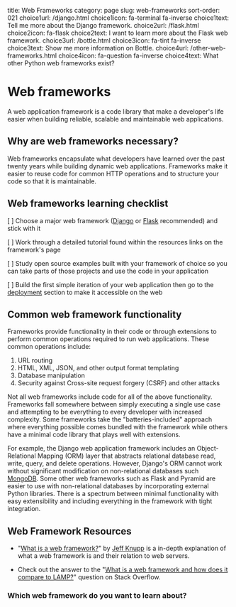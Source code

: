 title: Web Frameworks
category: page
slug: web-frameworks
sort-order: 021
choice1url: /django.html
choice1icon: fa-terminal fa-inverse
choice1text: Tell me more about the Django framework.
choice2url: /flask.html
choice2icon: fa-flask
choice2text: I want to learn more about the Flask web framework.
choice3url: /bottle.html
choice3icon: fa-tint fa-inverse
choice3text: Show me more information on Bottle.
choice4url: /other-web-frameworks.html
choice4icon: fa-question fa-inverse
choice4text: What other Python web frameworks exist?


# Web frameworks
A web application framework is a code library that make a developer's life
easier when building reliable, scalable and maintainable web applications.


## Why are web frameworks necessary?
Web frameworks encapsulate what developers have learned over the past twenty
years while building dynamic web applications. Frameworks make it easier
to reuse code for common HTTP operations and to structure your code so that 
it is maintainable.

## Web frameworks learning checklist
[ ] Choose a major web framework ([Django](/django.html) or 
    [Flask](/flask.html) recommended) and stick with it

[ ] Work through a detailed tutorial found within the resources links on the
    framework's page

[ ] Study open source examples built with your framework of choice so you can 
    take parts of those projects and use the code in your application

[ ] Build the first simple iteration of your web application then go to
    the [deployment](/deployment.html) section to make it accessible on the 
    web


## Common web framework functionality
Frameworks provide functionality in their code or through extensions to 
perform common operations required to run web applications. These common 
operations include:

1. URL routing
2. HTML, XML, JSON, and other output format templating
3. Database manipulation
4. Security against Cross-site request forgery (CSRF) and other attacks

Not all web frameworks include code for all of the above 
functionality. Frameworks fall somewhere between simply executing a 
single use case and attempting to be everything to every developer with
increased complexity. Some frameworks take the "batteries-included" approach 
where everything possible comes bundled with the framework while others 
have a minimal code library that plays well with extensions.

For example, the Django web application framework includes an 
Object-Relational Mapping (ORM) layer that abstracts relational database 
read, write, query, and delete operations. However, Django's ORM
cannot work without significant modification on non-relational databases such 
[MongoDB](http://www.mongodb.org/).
Some other web frameworks such as Flask and Pyramid are easier to
use with non-relational databases by incorporating external Python libraries.
There is a spectrum between minimal functionality with easy extensibility and
including everything in the framework with tight integration.


## Web Framework Resources
* "[What is a web framework?](http://www.jeffknupp.com/blog/2014/03/03/what-is-a-web-framework/)"
  by [Jeff Knupp](https://twitter.com/jeffknupp)
  is a in-depth explanation of what a web framework is and their relation
  to web servers.

* Check out the answer to the 
  "[What is a web framework and how does it compare to LAMP?](http://stackoverflow.com/questions/4507506/what-is-a-web-framework-how-does-it-compare-with-lamp)"
  question on Stack Overflow.


### Which web framework do you want to learn about?
